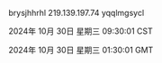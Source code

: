 brysjhhrhl 219.139.197.74 yqqlmgsycl

2024年 10月 30日 星期三 09:30:01 CST

2024年 10月 30日 星期三 01:30:01 GMT
